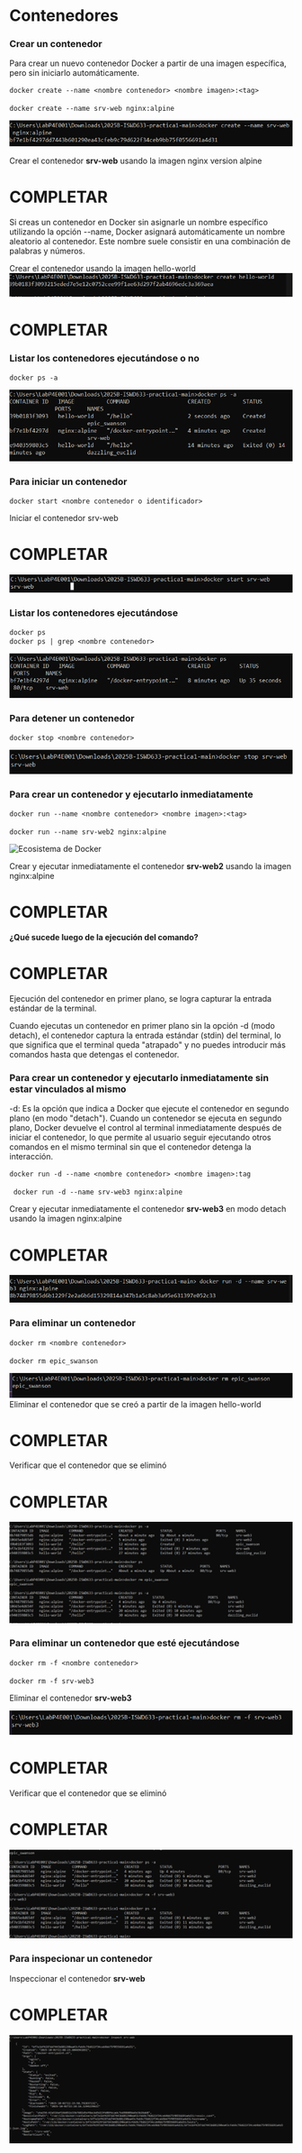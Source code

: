 # Contenedores

### Crear un contenedor
Para crear un nuevo contenedor Docker a partir de una imagen específica, pero sin iniciarlo automáticamente. 

```
docker create --name <nombre contenedor> <nombre imagen>:<tag>

docker create --name srv-web nginx:alpine
```

![alt text](image-5.png)

Crear el contenedor  **srv-web** usando la imagen nginx version alpine
# COMPLETAR

Si creas un contenedor en Docker sin asignarle un nombre específico utilizando la opción --name, Docker asignará automáticamente un nombre aleatorio al contenedor. Este nombre suele consistir en una combinación de palabras y números.  

Crear el contenedor usando la imagen hello-world
![alt text](image-6.png)

# COMPLETAR

### Listar los contenedores ejecutándose o no

```
docker ps -a
```
![alt text](image-7.png)

### Para iniciar un contenedor

```
docker start <nombre contenedor o identificador>
```
Iniciar el contenedor srv-web 
# COMPLETAR
![alt text](image-8.png)

### Listar los contenedores ejecutándose
```
docker ps 
docker ps | grep <nombre contenedor>
```
![alt text](image-9.png)

### Para detener un contenedor

```
docker stop <nombre contenedor>
```
![alt text](image-10.png)

### Para crear un contenedor y ejecutarlo inmediatamente

```
docker run --name <nombre contenedor> <nombre imagen>:<tag>

docker run --name srv-web2 nginx:alpine
```
![Ecosistema de Docker](dockerRun.PNG)

Crear y ejecutar inmediatamente el contenedor **srv-web2** usando la imagen nginx:alpine
# COMPLETAR

**¿Qué sucede luego de la ejecución del comando?**
# COMPLETAR  
Ejecución del contenedor en primer plano, se logra capturar la entrada estándar de la terminal.

Cuando ejecutas un contenedor en primer plano sin la opción -d (modo detach), el contenedor captura la entrada estándar (stdin) del terminal, lo que significa que el terminal queda "atrapado" y no puedes introducir más comandos hasta que detengas el contenedor.

### Para crear un contenedor y ejecutarlo inmediatamente sin estar vinculados al mismo
-d: Es la opción que indica a Docker que ejecute el contenedor en segundo plano (en modo "detach").
Cuando un contenedor se ejecuta en segundo plano, Docker devuelve el control al terminal inmediatamente después de iniciar el contenedor, lo que permite al usuario seguir ejecutando otros comandos en el mismo terminal sin que el contenedor detenga la interacción.

```
docker run -d --name <nombre contenedor> <nombre imagen>:tag

 docker run -d --name srv-web3 nginx:alpine
```
Crear y ejecutar inmediatamente el contenedor **srv-web3** en modo detach usando la imagen nginx:alpine
# COMPLETAR
![alt text](image-11.png)

### Para eliminar un contenedor

```
docker rm <nombre contenedor>

docker rm epic_swanson
```

![alt text](image-12.png)
Eliminar el contenedor que se creó a partir de la imagen hello-world 
# COMPLETAR

Verificar que el contenedor que se eliminó
# COMPLETAR

![alt text](image-13.png)

### Para eliminar un contenedor que esté ejecutándose

```
docker rm -f <nombre contenedor>

docker rm -f srv-web3
```
Eliminar el contenedor **srv-web3** 

![alt text](image-14.png)
# COMPLETAR

Verificar que el contenedor que se eliminó
# COMPLETAR
![alt text](image-15.png)

### Para inspecionar un contenedor 

Inspeccionar el contenedor **srv-web** 
# COMPLETAR
![alt text](image-16.png)